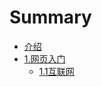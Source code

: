 # Summary

* [介绍](README.md)
* [1.网页入门](qian-8a005d-ff08-readme-md.md)
  * [1.1互联网](qian-8a005d-ff08-readme-md/11hu-lian-wang.md)

